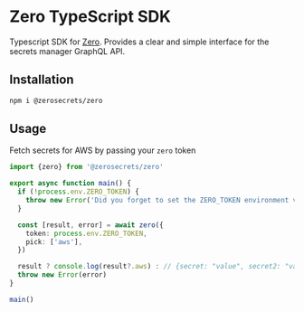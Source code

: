 # Zero TypeScript SDK

Typescript SDK for [Zero](https://tryzero.com). Provides a clear and simple interface for the secrets manager GraphQL API.

## Installation

```sh
npm i @zerosecrets/zero
```

## Usage

Fetch secrets for AWS by passing your `zero` token

```ts
import {zero} from '@zerosecrets/zero'

export async function main() {
  if (!process.env.ZERO_TOKEN) {
    throw new Error('Did you forget to set the ZERO_TOKEN environment variable?')
  }

  const [result, error] = await zero({
    token: process.env.ZERO_TOKEN,
    pick: ['aws'],
  })

  result ? console.log(result?.aws) : // {secret: "value", secret2: "value2"}
  throw new Error(error)
}

main()
```

